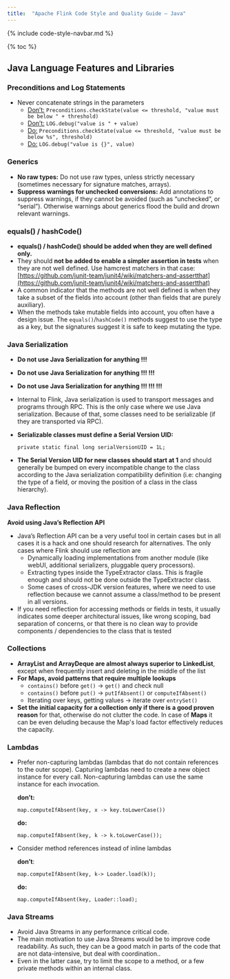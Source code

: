 ```yaml
---
title:  "Apache Flink Code Style and Quality Guide — Java"
---
```


{% include code-style-navbar.md %}

{% toc %}


## Java Language Features and Libraries


### Preconditions and Log Statements

* Never concatenate strings in the parameters
    * <span style="text-decoration:underline;">Don’t:</span> `Preconditions.checkState(value <= threshold, "value must be below " + threshold)`
    * <span style="text-decoration:underline;">Don’t:</span> `LOG.debug("value is " + value)`
    * <span style="text-decoration:underline;">Do:</span> `Preconditions.checkState(value <= threshold, "value must be below %s", threshold)`
    * <span style="text-decoration:underline;">Do:</span> `LOG.debug("value is {}", value)`


### Generics

* **No raw types:** Do not use raw types, unless strictly necessary (sometimes necessary for signature matches, arrays).
* **Suppress warnings for unchecked conversions:** Add annotations to suppress warnings, if they cannot be avoided (such as “unchecked”, or “serial”). Otherwise warnings about generics flood the build and drown relevant warnings.


### equals() / hashCode()

* **equals() / hashCode() should be added when they are well defined only.**
* They should **not be added to enable a simpler assertion in tests** when they are not well defined. Use hamcrest matchers in that case: [https://github.com/junit-team/junit4/wiki/matchers-and-assertthat](https://github.com/junit-team/junit4/wiki/matchers-and-assertthat)
* A common indicator that the methods are not well defined is when they take a subset of the fields into account (other than fields that are purely auxiliary).
* When the methods take mutable fields into account, you often have a design issue. The `equals()`/`hashCode()` methods suggest to use the type as a key, but the signatures suggest it is safe to keep mutating the type.


### Java Serialization

* **Do not use Java Serialization for anything !!!**
* **Do not use Java Serialization for anything !!! !!!**
* **Do not use Java Serialization for anything !!! !!! !!!**
*  Internal to Flink, Java serialization is used to transport messages and programs through RPC. This is the only case where we use Java serialization. Because of that, some classes need to be serializable (if they are transported via RPC).
* **Serializable classes must define a Serial Version UID:**

  `private static final long serialVersionUID = 1L;`
* **The Serial Version UID for new classes should start at 1** and should generally be bumped on every incompatible change to the class according to the Java serialization compatibility definition (i.e: changing the type of a field, or moving the position of a class in the class hierarchy).


### Java Reflection

**Avoid using Java’s Reflection API**

* Java’s Reflection API can be a very useful tool in certain cases but in all cases it is a hack and one should research for alternatives. The only cases where Flink should use reflection are
    * Dynamically loading implementations from another module (like webUI, additional serializers, pluggable query processors).
    * Extracting types inside the TypeExtractor class. This is fragile enough and should not be done outside the TypeExtractor class.
    * Some cases of cross-JDK version features, where we need to use reflection because we cannot assume a class/method to be present in all versions.
* If you need reflection for accessing methods or fields in tests, it usually indicates some deeper architectural issues, like wrong scoping, bad separation of concerns, or that there is no clean way to provide components / dependencies to the class that is tested


### Collections

* **ArrayList and ArrayDeque are almost always superior to LinkedList**, except when frequently insert and deleting in the middle of the list
* **For Maps, avoid patterns that require multiple lookups**
    * `contains()` before `get()` → `get()` and check null
    * `contains()` before `put()` → `putIfAbsent()` or `computeIfAbsent()`
    * Iterating over keys, getting values → iterate over `entrySet()`
* **Set the initial capacity for a collection only if there is a good proven reason** for that, otherwise do not clutter the code. In case of **Maps** it can be even deluding because the Map's load factor effectively reduces the capacity.


### Lambdas

* Prefer non-capturing lambdas (lambdas that do not contain references to the outer scope). Capturing lambdas need to create a new object instance for every call. Non-capturing lambdas can use the same instance for each invocation. 

  **don’t:**
  ```
  map.computeIfAbsent(key, x -> key.toLowerCase())
  ```

  **do:**
  ```
  map.computeIfAbsent(key, k -> k.toLowerCase());
  ```

* Consider method references instead of inline lambdas

  **don’t**:
  ```
  map.computeIfAbsent(key, k-> Loader.load(k));
  ```
 
  **do:**
  ```
  map.computeIfAbsent(key, Loader::load);
  ```


### Java Streams

* Avoid Java Streams in any performance critical code.
* The main motivation to use Java Streams would be to improve code readability. As such, they can be a good match in parts of the code that are not data-intensive, but deal with coordination..
* Even in the latter case, try to limit the scope to a method, or a few private methods within an internal class.


